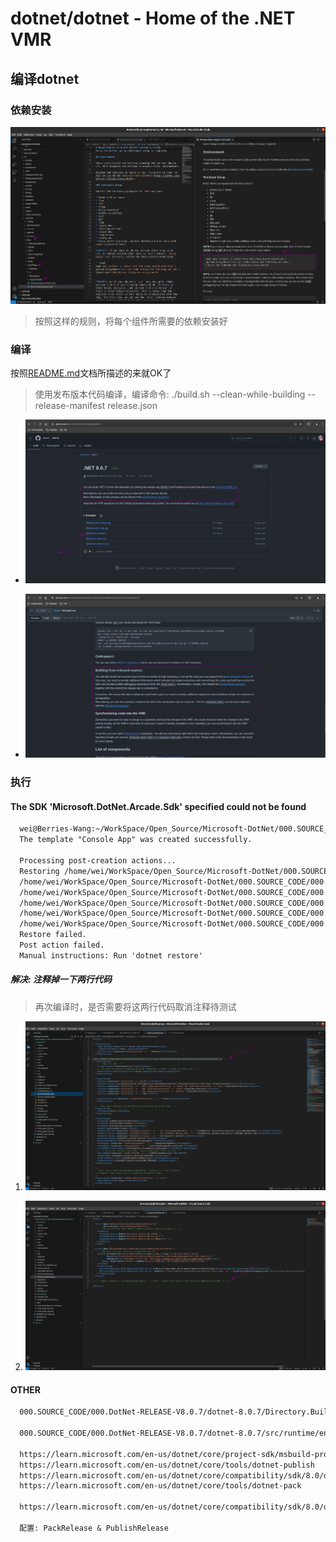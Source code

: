 # dotnet/dotnet - Home of the .NET VMR


## 编译dotnet
### 依赖安装
![build_dependencies_check.png](./IMGS/build_dependencies_check.png)
> 按照这样的规则，将每个组件所需要的依赖安装好

### 编译
按照[README.md](./README.md)文档所描述的来就OK了
> 使用发布版本代码编译，编译命令: ./build.sh --clean-while-building  --release-manifest  release.json

- ![build_guide_001.png](./IMGS/build_guide_001.png)

- ![build_guide_002.png](./IMGS/build_guide_002.png)


### 执行
#### The SDK 'Microsoft.DotNet.Arcade.Sdk' specified could not be found
```txt
  wei@Berries-Wang:~/WorkSpace/Open_Source/Microsoft-DotNet/000.SOURCE_CODE/000.DotNet-RELEASE-V8.0.7/dotnet-8.0.7/artifacts/x64/Release/wei-sdk$ ./dotnet  new console -o wei_demo
  The template "Console App" was created successfully.
  
  Processing post-creation actions...
  Restoring /home/wei/WorkSpace/Open_Source/Microsoft-DotNet/000.SOURCE_CODE/000.DotNet-RELEASE-V8.0.7/dotnet-8.0.7/artifacts/x64/Release/wei-sdk/wei_demo/wei_demo.csproj:
  /home/wei/WorkSpace/Open_Source/Microsoft-DotNet/000.SOURCE_CODE/000.DotNet-RELEASE-V8.0.7/dotnet-8.0.7/Directory.Build.props(9,3): error : Could not resolve SDK "Microsoft.DotNet.Arcade.Sdk". Exactly one of the probing messages below indicates why we could not resolve the SDK. Investigate and resolve that message to correctly specify the SDK.
  /home/wei/WorkSpace/Open_Source/Microsoft-DotNet/000.SOURCE_CODE/000.DotNet-RELEASE-V8.0.7/dotnet-8.0.7/Directory.Build.props(9,3): error :   SDK resolver "Microsoft.DotNet.MSBuildWorkloadSdkResolver" returned null.
  /home/wei/WorkSpace/Open_Source/Microsoft-DotNet/000.SOURCE_CODE/000.DotNet-RELEASE-V8.0.7/dotnet-8.0.7/Directory.Build.props(9,3): error :   Unable to find package Microsoft.DotNet.Arcade.Sdk. No packages exist with this id in source(s): dotnet-public
  /home/wei/WorkSpace/Open_Source/Microsoft-DotNet/000.SOURCE_CODE/000.DotNet-RELEASE-V8.0.7/dotnet-8.0.7/Directory.Build.props(9,3): error :   MSB4276: The default SDK resolver failed to resolve SDK "Microsoft.DotNet.Arcade.Sdk" because directory "/home/wei/WorkSpace/Open_Source/Microsoft-DotNet/000.SOURCE_CODE/000.DotNet-RELEASE-V8.0.7/dotnet-8.0.7/artifacts/x64/Release/wei-sdk/sdk/8.0.107/Sdks/Microsoft.DotNet.Arcade.Sdk/Sdk" did not exist.
  /home/wei/WorkSpace/Open_Source/Microsoft-DotNet/000.SOURCE_CODE/000.DotNet-RELEASE-V8.0.7/dotnet-8.0.7/Directory.Build.props(9,78): error MSB4236: The SDK 'Microsoft.DotNet.Arcade.Sdk' specified could not be found. [/home/wei/WorkSpace/Open_Source/Microsoft-DotNet/000.SOURCE_CODE/000.DotNet-RELEASE-V8.0.7/dotnet-8.0.7/artifacts/x64/Release/wei-sdk/wei_demo/wei_demo.csproj]
  Restore failed.
  Post action failed.
  Manual instructions: Run 'dotnet restore'
```

##### 解决: 注释掉一下两行代码
> 再次编译时，是否需要将这两行代码取消注释待测试
1. ![exec_build_dotnet_fix-001.png](./IMGS/exec_build_dotnet_fix-001.png)

2. ![exec_build_dotnet_fix-002.png](./IMGS/exec_build_dotnet_fix-002.png)



#### OTHER
```txt
  000.SOURCE_CODE/000.DotNet-RELEASE-V8.0.7/dotnet-8.0.7/Directory.Build.props

  000.SOURCE_CODE/000.DotNet-RELEASE-V8.0.7/dotnet-8.0.7/src/runtime/eng/common/build.sh

  https://learn.microsoft.com/en-us/dotnet/core/project-sdk/msbuild-props#publishrelease
  https://learn.microsoft.com/en-us/dotnet/core/tools/dotnet-publish
  https://learn.microsoft.com/en-us/dotnet/core/compatibility/sdk/8.0/dotnet-publish-config
  https://learn.microsoft.com/en-us/dotnet/core/tools/dotnet-pack

  https://learn.microsoft.com/en-us/dotnet/core/compatibility/sdk/8.0/dotnet-pack-config

  配置: PackRelease & PublishRelease
```